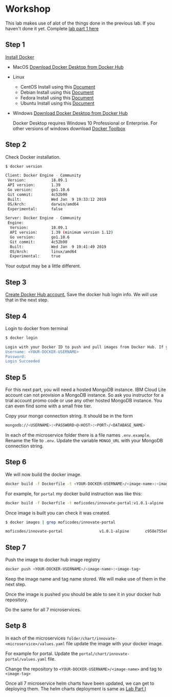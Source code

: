 # Workshop

This lab makes use of alot of the things done in the previous lab. If you haven't done it yet. Complete [lab part 1 here](lab-1.md)

## Step 1

[Install Docker](https://docs.docker.com/install/)

* MacOS [Download Docker Desktop from Docker Hub](https://hub.docker.com/editions/community/docker-ce-desktop-mac)
* Linux
  * CentOS Install using this [Document](https://docs.docker.com/install/linux/docker-ce/centos/)
  * Debian Install using this [Document](https://docs.docker.com/install/linux/docker-ce/debian/)
  * Fedora Install using this [Document](https://docs.docker.com/install/linux/docker-ce/fedora/)
  * Ubuntu Install using this [Document](https://docs.docker.com/install/linux/docker-ce/ubuntu/)
* Windows [Download Docker Desktop from Docker Hub](https://hub.docker.com/editions/community/docker-ce-desktop-windows)

  Docker Desktop requires Windows 10 Professional or Enterprise. For other versions of windows download [Docker Toolbox](https://docs.docker.com/toolbox/overview/)

## Step 2

Check Docker installation.

```bash
$ docker version

Client: Docker Engine - Community
 Version:           18.09.1
 API version:       1.39
 Go version:        go1.10.6
 Git commit:        4c52b90
 Built:             Wed Jan  9 19:33:12 2019
 OS/Arch:           darwin/amd64
 Experimental:      false

Server: Docker Engine - Community
 Engine:
  Version:          18.09.1
  API version:      1.39 (minimum version 1.12)
  Go version:       go1.10.6
  Git commit:       4c52b90
  Built:            Wed Jan  9 19:41:49 2019
  OS/Arch:          linux/amd64
  Experimental:     true
```

Your output may be a little different.

## Step 3

[Create Docker Hub account.](https://hub.docker.com/signup) Save the docker hub login info. We will use that in the next step.

## Step 4

Login to docker from terminal

```bash
$ docker login

Login with your Docker ID to push and pull images from Docker Hub. If you don't have a Docker ID, head over to https://hub.docker.com to create one.
Username: <YOUR-DOCKER-USERNAME>
Password:
Login Succeeded
```

## Step 5

For this next part, you will need a hosted MongoDB instance. IBM Cloud Lite account can not provision a MongoDB instance. So ask you instructor for a trial account promo code or use any other hosted MongoDB instance. You can even find some with a small free tier.

Copy your mongo connection string. It should be in the form

```bash
mongodb://<USERNAME>:<PASSWORD>@<HOST>:<PORT>/<DATABASE_NAME>
```

In each of the microservice folder there is a file names `.env.example`. Rename the file to `.env`. Update the variable `MONGO_URL` with your MongoDB connection string.

## Step 6

We will now build the docker image.

```bash
docker build -f Dockerfile -t <YOUR-DOCKER-USERNAME>/<image-name>:<image-tag>
```

For example, for `portal` my docker build instruction was like this:

```bash
docker build -f Dockerfile -t moficodes/innovate-portal:v1.0.1-alpine .
```

Once image is built you can check it was created.

```bash
$ docker images | grep moficodes/innovate-portal

moficodes/innovate-portal                v1.0.1-alpine       c958e755e877        About an hour ago   156MB
```

## Step 7

Push the image to docker hub image registry

```bash
docker push <YOUR-DOCKER-USERNAME>/<image-name>:<image-tag>
```

Keep the image name and tag name stored. We will make use of them in the next step.

Once the image is pushed you should be able to see it in your docker hub repository.

Do the same for all 7 microservices.

## Setp 8

In each of the microservices `folder/chart/innovate-<microservice>/values.yaml` file update the image with your docker image.

For example for portal. Update the `portal/chart/innovate-portal/values.yaml` file.

Change the repository to `<YOUR-DOCKER-USERNAME>/<image-name>` and tag to `<image-tag>`

Once all 7 microservice helm charts have been updated, we can get to deploying them. The helm charts deployment is same as [Lab Part I](lab-1.md#step-3)

